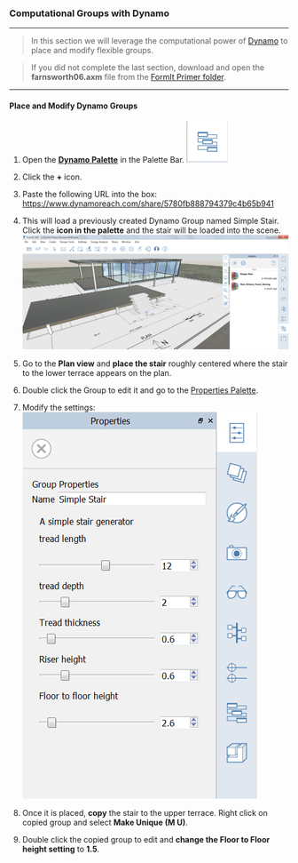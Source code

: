 ### Computational Groups with Dynamo
---

> In this section we will leverage the computational power of [Dynamo](http://dynamobim.org/) to place and modify flexible groups.

> If you did not complete the last section, download and open the **farnsworth06.axm** file from the [FormIt Primer folder](https://autodesk.app.box.com/s/thavswirrbflit27rbqzl26ljj7fu1uv/1/9025446442).

---

#### Place and Modify Dynamo Groups

1. Open the [**Dynamo Palette**](../formit-introduction/tool-bars.md) in the Palette Bar. ![](./images/99a4e906-2dd3-4a71-bcc9-578018dc5fb8.png)

2. Click the **+** icon.

3. Paste the following URL into the box: <https://www.dynamoreach.com/share/5780fb888794379c4b65b941>

4. This will load a previously created Dynamo Group named Simple Stair. Click the **icon in the palette** and the stair will be loaded into the scene. ![](./images/7f47eb16-9bde-4a17-bf63-898774c31338.png)

5. Go to the **Plan view** and **place the stair** roughly centered where the stair to the lower terrace appears on the plan. 

6. Double click the Group to edit it and go to the [Properties Palette](../formit-introduction/tool-bars.md).

7. Modify the settings: <br>
![](./images/c068120a-7b4b-4816-ba48-8f7a8066262c.png)

8. Once it is placed, **copy** the stair to the upper terrace. Right click on copied group and select **Make Unique (M U)**.

9. Double click the copied group to edit and **change the Floor to Floor height setting** to **1.5**.